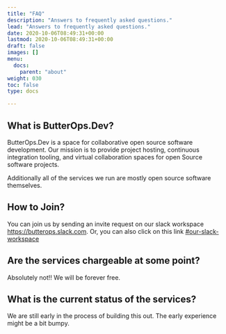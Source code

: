 ```yaml
---
title: "FAQ"
description: "Answers to frequently asked questions."
lead: "Answers to frequently asked questions."
date: 2020-10-06T08:49:31+00:00
lastmod: 2020-10-06T08:49:31+00:00
draft: false
images: []
menu:
  docs:
    parent: "about"
weight: 030
toc: false
type: docs

---
```


## What is ButterOps.Dev?

ButterOps.Dev is a space for collaborative open source software development. Our mission is to provide project hosting, continuous integration tooling, and virtual collaboration spaces for open Source software projects.

Additionally all of the services we run are mostly open source software themselves.

## How to Join?

You can join us by sending an invite request on our slack workspace https://butterops.slack.com.
Or, you can also click on this link [#our-slack-workspace](https://butterops.slack.com)

## Are the services chargeable at some point?

Absolutely not!! We will be forever free.

## What is the current status of the services?

We are still early in the process of building this out. The early experience might be a bit bumpy.
